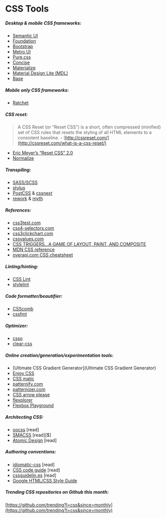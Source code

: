 # CSS Tools

##### Desktop & mobile CSS frameworks:

* [Semantic UI](http://semantic-ui.com/)
* [Foundation](http://foundation.zurb.com/)
* [Bootstrap](http://getbootstrap.com/)
* [Metro UI](http://metroui.org.ua/)
* [Pure.css](http://purecss.io/)
* [Concise](http://concisecss.com/)
* [Materialize](http://materializecss.com/)
* [Material Design Lite (MDL)](http://www.getmdl.io/index.html)
* [Base](http://getbase.org/)

##### Mobile only CSS frameworks:

* [Ratchet](http://goratchet.com/)

##### CSS reset:

> A CSS Reset (or “Reset CSS”) is a short, often compressed (minified) set of CSS rules that resets the styling of all HTML elements to a consistent baseline. - [http://cssreset.com/](http://cssreset.com/what-is-a-css-reset/)

* [Eric Meyer’s “Reset CSS” 2.0](http://meyerweb.com/eric/tools/css/reset/)
* [Normalize](https://necolas.github.io/normalize.css/)

##### Transpiling:

* [SASS/SCSS](http://sass-lang.com/)
* [stylus](https://github.com/stylus/stylus)
* [PostCSS](https://github.com/postcss/postcss) & [cssnext](http://cssnext.io/)
* [rework](https://github.com/reworkcss/rework) & [myth](http://www.myth.io/)

##### References:

* [css3test.com](http://css3test.com/)
* [css4-selectors.com](http://css4-selectors.com/)
* [css3clickchart.com](http://css3clickchart.com/)
* [cssvalues.com](http://cssvalues.com/)
* [CSS TRIGGERS...A GAME OF LAYOUT, PAINT, AND COMPOSITE](http://csstriggers.com/)
* [MDN CSS reference](https://developer.mozilla.org/en-US/docs/Web/CSS/Reference)
* [overapi.com CSS cheatsheet](http://overapi.com/css/)

##### Linting/hinting:

* [CSS Lint](http://csslint.net/)
* [stylelint](http://stylelint.io/)

##### Code formatter/beautifier:

* [CSScomb](https://github.com/csscomb/csscomb.js)
* [cssfmt](https://github.com/morishitter/cssfmt)

##### Optimizer:

* [csso](http://css.github.io/csso/)
* [clear-css](https://github.com/jakubpawlowicz/clean-css)

##### Online creation/generation/experimentation tools:

* [Ultimate CSS Gradient Generator](Ultimate CSS Gradient Generator)
* [Enjoy CSS](http://enjoycss.com/)
* [CSS matic](http://www.cssmatic.com/)
* [patternify.com](patternify.com)
* [patternizer.com](http://patternizer.com/)
* [CSS arrow please](http://cssarrowplease.com/)
* [flexplorer](http://bennettfeely.com/flexplorer/)
* [Flexbox Playground](https://scotch.io/demos/visual-guide-to-css3-flexbox-flexbox-playground)

##### Architecting CSS:

* [oocss](http://oocss.org/) [read]
* [SMACSS](https://smacss.com/) [read][$]
* [Atomic Design](http://atomicdesign.bradfrost.com/) [read]

##### Authoring conventions:

* [idiomatic-css](https://github.com/necolas/idiomatic-css) [read]
* [CSS code guide](http://codeguide.co/#css) [read]
* [cssguidelin.es](http://cssguidelin.es/) [read]
* [Google HTML/CSS Style Guide](http://google-styleguide.googlecode.com/svn/trunk/htmlcssguide.xml#General_Formatting)

##### Trending CSS repositories on Github this month:

[https://github.com/trending?l=css&since=monthly](https://github.com/trending?l=css&since=monthly)



































 






